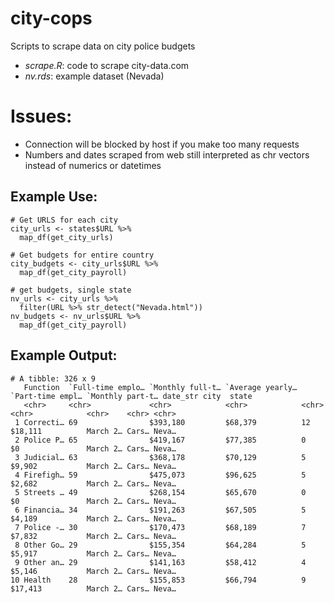 # city-cops

Scripts to scrape data on city police budgets
- _scrape.R_:  code to scrape city-data.com
- _nv.rds_: example dataset (Nevada)

# Issues:
- Connection will be blocked by host if you make too many requests
- Numbers and dates scraped from web still interpreted as chr vectors instead of numerics or datetimes

## Example Use:
```
# Get URLS for each city
city_urls <- states$URL %>%
  map_df(get_city_urls) 

# Get budgets for entire country
city_budgets <- city_urls$URL %>% 
  map_df(get_city_payroll)

# get budgets, single state
nv_urls <- city_urls %>% 
  filter(URL %>% str_detect("Nevada.html")) 
nv_budgets <- nv_urls$URL %>% 
  map_df(get_city_payroll)

```

## Example Output:
``` 
# A tibble: 326 x 9
   Function  `Full-time emplo… `Monthly full-t… `Average yearly… `Part-time empl… `Monthly part-t… date_str city  state
   <chr>     <chr>             <chr>            <chr>            <chr>            <chr>            <chr>    <chr> <chr>
 1 Correcti… 69                $393,180         $68,379          12               $18,111          March 2… Cars… Neva…
 2 Police P… 65                $419,167         $77,385          0                $0               March 2… Cars… Neva…
 3 Judicial… 63                $368,178         $70,129          5                $9,902           March 2… Cars… Neva…
 4 Firefigh… 59                $475,073         $96,625          5                $2,682           March 2… Cars… Neva…
 5 Streets … 49                $268,154         $65,670          0                $0               March 2… Cars… Neva…
 6 Financia… 34                $191,263         $67,505          5                $4,189           March 2… Cars… Neva…
 7 Police -… 30                $170,473         $68,189          7                $7,832           March 2… Cars… Neva…
 8 Other Go… 29                $155,354         $64,284          5                $5,917           March 2… Cars… Neva…
 9 Other an… 29                $141,163         $58,412          4                $5,146           March 2… Cars… Neva…
10 Health    28                $155,853         $66,794          9                $17,413          March 2… Cars… Neva…
```

